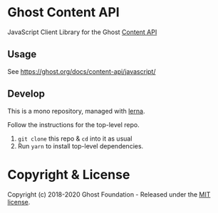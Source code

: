 # Ghost Content API

JavaScript Client Library for the Ghost [Content API](https://ghost.org/docs/content-api/)


## Usage

See https://ghost.org/docs/content-api/javascript/

## Develop

This is a mono repository, managed with [lerna](https://lernajs.io/).

Follow the instructions for the top-level repo.
1. `git clone` this repo & `cd` into it as usual
2. Run `yarn` to install top-level dependencies.


# Copyright & License

Copyright (c) 2018-2020 Ghost Foundation - Released under the [MIT license](LICENSE).
